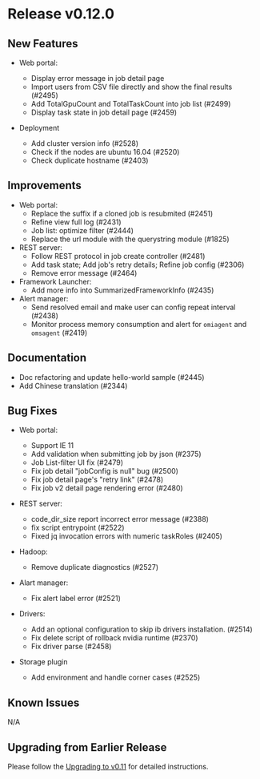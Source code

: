 # Release v0.12.0

## New Features
* Web portal:
  - Display error message in job detail page
  - Import users from CSV file directly and show the final results (#2495)
  - Add TotalGpuCount and TotalTaskCount into job list (#2499)
  - Display task state in job detail page (#2459)

* Deployment
  - Add cluster version info (#2528)
  - Check if the nodes are ubuntu 16.04 (#2520)
  - Check duplicate hostname (#2403)
  
## Improvements
* Web portal:
  - Replace the suffix if a cloned job is resubmited (#2451)
  - Refine view full log (#2431)
  - Job list: optimize filter (#2444)
  - Replace the url module with the querystring module (#1825)
* REST server:
  - Follow REST protocol in job create controller (#2481)
  - Add task state; Add job's retry details; Refine job config (#2306)
  - Remove error message (#2464)
* Framework Launcher:
  - Add more info into SummarizedFrameworkInfo (#2435)
* Alert manager:
  - Send resolved email and make user can config repeat interval (#2438)
  - Monitor process memory consumption and alert for `omiagent` and `omsagent` (#2419)
  
## Documentation
- Doc refactoring and update hello-world sample (#2445)
- Add Chinese translation (#2344)

## Bug Fixes
* Web portal:
  - Support IE 11
  - Add validation when submitting job by json (#2375)
  - Job List-filter UI fix (#2479)
  - Fix job detail "jobConfig is null" bug (#2500)
  - Fix job detail page's "retry link" (#2478)
  - Fix job v2 detail page rendering error (#2480)
  
* REST server:
  - code_dir_size report incorrect error message (#2388)
  - fix script entrypoint (#2522)
  - Fixed jq invocation errors with numeric taskRoles (#2405)

* Hadoop:
  - Remove duplicate diagnostics (#2527)

* Alart manager:
  - Fix alert label error (#2521)

* Drivers:
  - Add an optional configuration to skip ib drivers installation. (#2514)
  - Fix delete script of rollback nvidia runtime (#2370)
  - Fix driver parse (#2458)

* Storage plugin
  - Add environment and handle corner cases (#2525)

## Known Issues
N/A

## Upgrading from Earlier Release
Please follow the [Upgrading to v0.11](./docs/upgrade/upgrade_to_v0.11.md) for detailed instructions.
